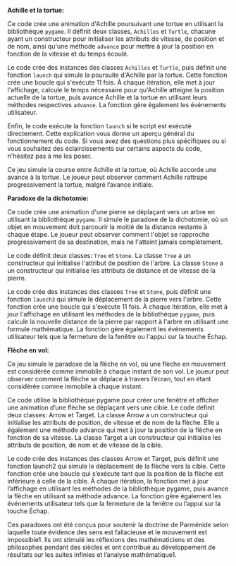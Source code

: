 __Achille et la tortue:__

Ce code crée une animation d'Achille poursuivant une tortue en utilisant la bibliothèque `pygame`. Il définit deux classes, `Achilles` et `Turtle`, chacune ayant un constructeur pour initialiser les attributs de vitesse, de position et de nom, ainsi qu'une méthode `advance` pour mettre à jour la position en fonction de la vitesse et du temps écoulé.

Le code crée des instances des classes `Achilles` et `Turtle`, puis définit une fonction `launch` qui simule la poursuite d'Achille par la tortue. Cette fonction crée une boucle qui s'exécute 11 fois. À chaque itération, elle met à jour l'affichage, calcule le temps nécessaire pour qu'Achille atteigne la position actuelle de la tortue, puis avance Achille et la tortue en utilisant leurs méthodes respectives `advance`. La fonction gère également les événements utilisateur.

Enfin, le code exécute la fonction `launch` si le script est exécuté directement. Cette explication vous donne un aperçu général du fonctionnement du code. Si vous avez des questions plus spécifiques ou si vous souhaitez des éclaircissements sur certains aspects du code, n'hésitez pas à me les poser.

Ce jeu simule la course entre Achille et la tortue, où Achille accorde une avance à la tortue. Le joueur peut observer comment Achille rattrape progressivement la tortue, malgré l’avance initiale.

__Paradoxe de la dichotomie:__ 

Ce code crée une animation d'une pierre se déplaçant vers un arbre en utilisant la bibliothèque `pygame`. Il simule le paradoxe de la dichotomie, où un objet en mouvement doit parcourir la moitié de la distance restante à chaque étape. Le joueur peut observer comment l'objet se rapproche progressivement de sa destination, mais ne l'atteint jamais complètement.

Le code définit deux classes: `Tree` et `Stone`. La classe `Tree` a un constructeur qui initialise l'attribut de position de l'arbre. La classe `Stone` a un constructeur qui initialise les attributs de distance et de vitesse de la pierre.

Le code crée des instances des classes `Tree` et `Stone`, puis définit une fonction `launch3` qui simule le déplacement de la pierre vers l'arbre. Cette fonction crée une boucle qui s'exécute 11 fois. À chaque itération, elle met à jour l'affichage en utilisant les méthodes de la bibliothèque `pygame`, puis calcule la nouvelle distance de la pierre par rapport à l'arbre en utilisant une formule mathématique. La fonction gère également les événements utilisateur tels que la fermeture de la fenêtre ou l'appui sur la touche Échap.


__Flèche en vol:__ 

Ce jeu simule le paradoxe de la flèche en vol, où une flèche en mouvement est considérée comme immobile à chaque instant de son vol. Le joueur peut observer comment la flèche se déplace à travers l’écran, tout en étant considérée comme immobile à chaque instant.

Ce code utilise la bibliothèque pygame pour créer une fenêtre et afficher une animation d’une flèche se déplaçant vers une cible. Le code définit deux classes: Arrow et Target. La classe Arrow a un constructeur qui initialise les attributs de position, de vitesse et de nom de la flèche. Elle a également une méthode advance qui met à jour la position de la flèche en fonction de sa vitesse. La classe Target a un constructeur qui initialise les attributs de position, de nom et de vitesse de la cible.

Le code crée des instances des classes Arrow et Target, puis définit une fonction launch2 qui simule le déplacement de la flèche vers la cible. Cette fonction crée une boucle qui s’exécute tant que la position de la flèche est inférieure à celle de la cible. À chaque itération, la fonction met à jour l’affichage en utilisant les méthodes de la bibliothèque pygame, puis avance la flèche en utilisant sa méthode advance. La fonction gère également les événements utilisateur tels que la fermeture de la fenêtre ou l’appui sur la touche Échap.

Ces paradoxes ont été conçus pour soutenir la doctrine de Parménide selon laquelle toute évidence des sens est fallacieuse et le mouvement est impossible1. Ils ont stimulé les réflexions des mathématiciens et des philosophes pendant des siècles et ont contribué au développement de résultats sur les suites infinies et l’analyse mathématique1.

